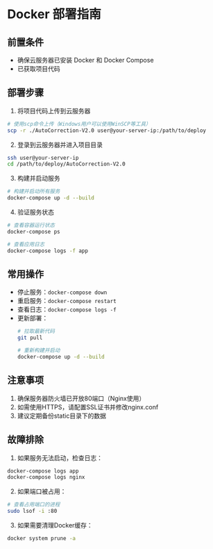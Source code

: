 # Docker 部署指南

## 前置条件

- 确保云服务器已安装 Docker 和 Docker Compose
- 已获取项目代码

## 部署步骤

1. 将项目代码上传到云服务器
```bash
# 使用scp命令上传（Windows用户可以使用WinSCP等工具）
scp -r ./AutoCorrection-V2.0 user@your-server-ip:/path/to/deploy
```

2. 登录到云服务器并进入项目目录
```bash
ssh user@your-server-ip
cd /path/to/deploy/AutoCorrection-V2.0
```

3. 构建并启动服务
```bash
# 构建并启动所有服务
docker-compose up -d --build
```

4. 验证服务状态
```bash
# 查看容器运行状态
docker-compose ps

# 查看应用日志
docker-compose logs -f app
```

## 常用操作

- 停止服务：`docker-compose down`
- 重启服务：`docker-compose restart`
- 查看日志：`docker-compose logs -f`
- 更新部署：
  ```bash
  # 拉取最新代码
  git pull
  
  # 重新构建并启动
  docker-compose up -d --build
  ```

## 注意事项

1. 确保服务器防火墙已开放80端口（Nginx使用）
2. 如需使用HTTPS，请配置SSL证书并修改nginx.conf
3. 建议定期备份static目录下的数据

## 故障排除

1. 如果服务无法启动，检查日志：
```bash
docker-compose logs app
docker-compose logs nginx
```

2. 如果端口被占用：
```bash
# 查看占用端口的进程
sudo lsof -i :80
```

3. 如果需要清理Docker缓存：
```bash
docker system prune -a
```